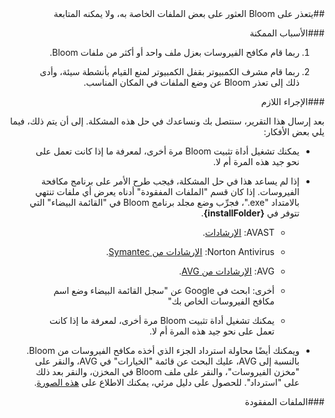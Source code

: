 <div dir="rtl">
##يتعذر على Bloom العثور على بعض الملفات الخاصة به، ولا يمكنه المتابعة

###الأسباب الممكنة

1) ربما قام مكافح الفيروسات بعزل ملف واحد أو أكثر من ملفات Bloom.

2) ربما قام مشرف الكمبيوتر بقفل الكمبيوتر لمنع القيام بأنشطة سيئة، وأدى ذلك إلى تعذر Bloom عن وضع الملفات في المكان المناسب.

###الإجراء اللازم

بعد إرسال هذا التقرير، سنتصل بك ونساعدك في حل هذه المشكلة. إلى أن يتم ذلك، فيما يلي بعض الأفكار:


* يمكنك تشغيل أداة تثبيت Bloom مرة أخرى، لمعرفة ما إذا كانت تعمل على نحو جيد هذه المرة أم لا.

* إذا لم يساعد هذا في حل المشكلة، فيجب طرح الأمر على برنامج مكافحة الفيروسات. إذا كان قسم "الملفات المفقودة" أدناه يعرض أي ملفات تنتهي بالامتداد "exe."، فجرِّب وضع مجلد برنامج Bloom في "القائمة البيضاء" التي تتوفر في **{installFolder}**.
    * AVAST: [الإرشادات](http://www.getavast.net/support/managing-exceptions).
    * Norton Antivirus: [الإرشادات من Symantec](https://support.symantec.com/en_US/article.HOWTO80920.html).
    * AVG: [الإرشادات من AVG](https://support.avg.com/SupportArticleView?l=en_US&urlname=How-to-exclude-file-folder-or-website-from-AVG-scanning).
    * أخرى: ابحث في Google عن "سجل القائمة البيضاء وضع اسم مكافح الفيروسات الخاص بك"

    * يمكنك تشغيل أداة تثبيت Bloom مرة أخرى، لمعرفة ما إذا كانت تعمل على نحو جيد هذه المرة أم لا.

* ويمكنك أيضًا محاولة استرداد الجزء الذي أخذه مكافح الفيروسات من Bloom. بالنسبة إلى AVG، عليك البحث عن قائمة "الخيارات" في AVG، والنقر على "مخزن الفيروسات"، والنقر على ملف Bloom في المخزن، والنقر بعد ذلك على "استرداد". للحصول على دليل مرئي، يمكنك الاطلاع على [هذه الصورة](https://i.imgur.com/dlRrsSN.png).

###الملفات المفقودة

